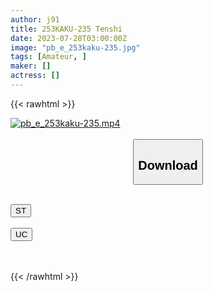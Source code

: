 ```yaml
---
author: j91
title: 253KAKU-235 Tenshi
date: 2023-07-28T03:00:00Z
image: "pb_e_253kaku-235.jpg"
tags: [Amateur, ]
maker: []
actress: []
---
```



{{< rawhtml >}}

<div class="video" data-videoid="bvJLYYQ0V0uP8bJ">
    <a href="javascript:;">
        <img src="https://my.j91.asia/posts/pb_e_253kaku-235/pb_e_253kaku-235.jpg" width="WIDTH" height="HEIGHT" alt="pb_e_253kaku-235.mp4" loading="lazy">
    </a>
</div>

<script type="text/javascript" src="https://j91.asia/asset/on-demand-st.js"></script>

<br>
  <link rel="stylesheet" href="https://j91.asia/asset/bs5.css">
  
  <center>
  <button class="btn btn-primary" type="button" data-bs-toggle="collapse" data-bs-target=".multi-collapse" aria-expanded="false" aria-controls="multiCollapseExample1 multiCollapseExample2"><h2>Download</h2></button></center>
</p>
<div class="row">
  <div class="col">
    <div class="collapse multi-collapse" id="multiCollapseExample1">
      <div class="card card-body">
	      	      <br>
<div class="buttons">  
<a href="https://streamtape.to/v/bvJLYYQ0V0uP8bJ"><button class="btn-hover color-3"><i class="fa fa-download"></i> ST</button></a></div>
    </div>
  </div>
</div>
  <div class="col">
    <div class="collapse multi-collapse" id="multiCollapseExample2">
      <div class="card card-body">
	      <br>
<div class="buttons">
    <a href="https://userscloud.com/35ojnlfynb7w"><button class="btn-hover color-9"><i class="fa fa-download"></i> UC</button></a></div>
<br><br>
      </div>
    </div>
  </div>
</div>

{{< /rawhtml >}}